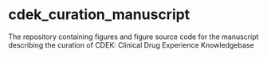 # cdek_curation_manuscript
The repository containing figures and figure source code for the manuscript describing the curation of CDEK: Clinical Drug Experience Knowledgebase
